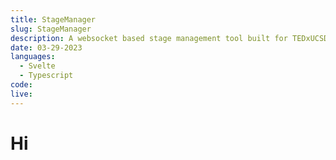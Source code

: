 ```yaml
---
title: StageManager
slug: StageManager
description: A websocket based stage management tool built for TEDxUCSD
date: 03-29-2023
languages:
  - Svelte
  - Typescript
code:
live:
---
```


# Hi
